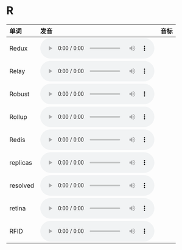 
# R

| 单词  | 发音 | 音标 |
| :-- | :-- | :-- |
| Redux | <audio :src="$withBase('/audio/Redux.mp3')" controls="controls" controlslist="nodownload"></audio> |  |
| Relay | <audio :src="$withBase('/audio/Relay.mp3')" controls="controls" controlslist="nodownload"></audio> |  |
| Robust | <audio :src="$withBase('/audio/Robust.mp3')" controls="controls" controlslist="nodownload"></audio> |  |
| Rollup | <audio :src="$withBase('/audio/Rollup.mp3')" controls="controls" controlslist="nodownload"></audio> |  |
| Redis | <audio :src="$withBase('/audio/Redis.mp3')" controls="controls" controlslist="nodownload"></audio> |  |
| replicas | <audio :src="$withBase('/audio/replicas.mp3')" controls="controls" controlslist="nodownload"></audio> |  |
| resolved | <audio :src="$withBase('/audio/resolved.mp3')" controls="controls" controlslist="nodownload"></audio> |  |
| retina | <audio :src="$withBase('/audio/retina.mp3')" controls="controls" controlslist="nodownload"></audio> |  |
| RFID | <audio :src="$withBase('/audio/RFID.mp3')" controls="controls" controlslist="nodownload"></audio> |  |
